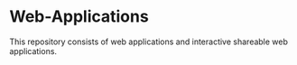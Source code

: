 # Web-Applications

This repository consists of web applications and interactive shareable web applications.

